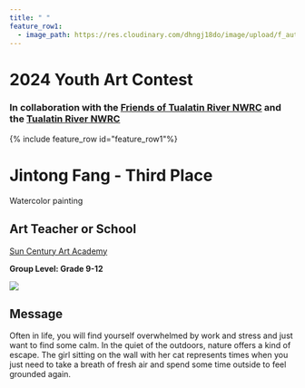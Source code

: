 ```yaml
---
title: " "
feature_row1:
  - image_path: https://res.cloudinary.com/dhngj18do/image/upload/f_auto,q_auto/v1/images/artcontest/ribbon_3
---
```


# 2024 Youth Art Contest

### In collaboration with the [Friends of Tualatin River NWRC](https://fotr.wildapricot.org/) and the [Tualatin River NWRC](https://www.fws.gov/refuge/Tualatin_River/)

{% include feature_row id="feature_row1"%}

# Jintong Fang - Third Place  
Watercolor painting  

## Art Teacher or School  
[Sun Century Art Academy](https://suncenturyartacademy.com/)  

**Group Level: Grade 9-12**  

![](https://res.cloudinary.com/dhngj18do/image/upload/f_auto,q_auto/v1/images/artcontest/2024_grp1_3rd_large)

## Message

Often in life, you will find yourself overwhelmed by work and stress and just want to find some calm. In the quiet of the outdoors, nature offers a kind of escape. The girl sitting on the wall with her cat represents times when you just need to take a breath of fresh air and spend some time outside to feel grounded again.
